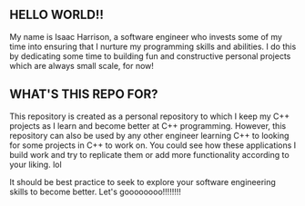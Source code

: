 ## HELLO WORLD!!

My name is Isaac Harrison, a software engineer who invests some of my time into ensuring that I nurture my programming skills and abilities. I do this by dedicating some time to building fun and constructive personal projects which are always small scale, for now!

## WHAT'S THIS REPO FOR?

This repository is created as a personal repository to which I keep my C++ projects as I learn and become better at C++ programming. However, this repository can also be used by any other engineer learning C++ to looking for some projects in C++ to work on. You could see how these applications I build work and try to replicate them or add more functionality according to your liking. lol

It should be best practice to seek to explore your software engineering skills to become better. Let's goooooooo!!!!!!!!
